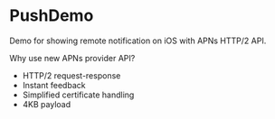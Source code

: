 # PushDemo
Demo for showing remote notification on iOS with APNs HTTP/2 API.

Why use new APNs provider API?

* HTTP/2 request-response    
* Instant feedback
* Simplified certificate handling
* 4KB payload
